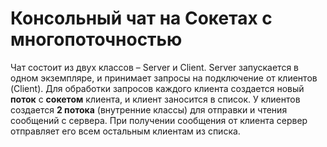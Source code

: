 # Консольный чат на Сокетах с многопоточностью

Чат состоит из двух классов – Server и Client. Server запускается в одном экземпляре, и принимает запросы на подключение от клиентов (Client). Для обработки запросов каждого клиента создается новый **поток** с **сокетом** клиента, и клиент заносится в список. У клиентов создается **2 потока** (внутренние классы) для отправки и чтения сообщений с сервера. При получении сообщения от клиента сервер отправляет его всем остальным клиентам из списка.

